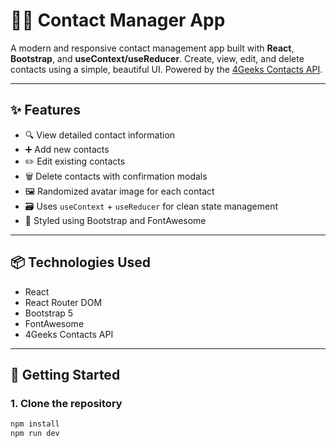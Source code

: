 # 🧑‍💼 Contact Manager App

A modern and responsive contact management app built with **React**, **Bootstrap**, and **useContext/useReducer**. 
Create, view, edit, and delete contacts using a simple, beautiful UI. 
Powered by the [4Geeks Contacts API](https://playground.4geeks.com).

---

## ✨ Features

- 🔍 View detailed contact information
- ➕ Add new contacts
- ✏️ Edit existing contacts
- 🗑️ Delete contacts with confirmation modals
- 🖼️ Randomized avatar image for each contact
- 🗃️ Uses `useContext` + `useReducer` for clean state management
- 🎨 Styled using Bootstrap and FontAwesome

---

## 📦 Technologies Used

- React
- React Router DOM
- Bootstrap 5
- FontAwesome
- 4Geeks Contacts API

---

## 🚀 Getting Started

### 1. Clone the repository

```bash
npm install
npm run dev
